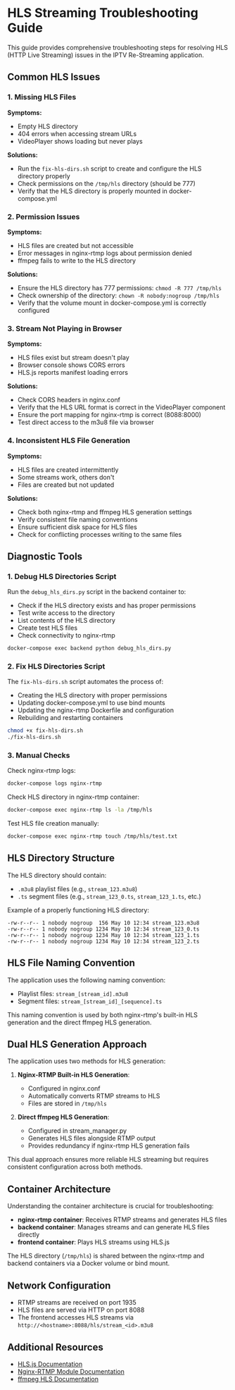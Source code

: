 # HLS Streaming Troubleshooting Guide

This guide provides comprehensive troubleshooting steps for resolving HLS (HTTP Live Streaming) issues in the IPTV Re-Streaming application.

## Common HLS Issues

### 1. Missing HLS Files

**Symptoms:**
- Empty HLS directory
- 404 errors when accessing stream URLs
- VideoPlayer shows loading but never plays

**Solutions:**
- Run the `fix-hls-dirs.sh` script to create and configure the HLS directory properly
- Check permissions on the `/tmp/hls` directory (should be 777)
- Verify that the HLS directory is properly mounted in docker-compose.yml

### 2. Permission Issues

**Symptoms:**
- HLS files are created but not accessible
- Error messages in nginx-rtmp logs about permission denied
- ffmpeg fails to write to the HLS directory

**Solutions:**
- Ensure the HLS directory has 777 permissions: `chmod -R 777 /tmp/hls`
- Check ownership of the directory: `chown -R nobody:nogroup /tmp/hls`
- Verify that the volume mount in docker-compose.yml is correctly configured

### 3. Stream Not Playing in Browser

**Symptoms:**
- HLS files exist but stream doesn't play
- Browser console shows CORS errors
- HLS.js reports manifest loading errors

**Solutions:**
- Check CORS headers in nginx.conf
- Verify that the HLS URL format is correct in the VideoPlayer component
- Ensure the port mapping for nginx-rtmp is correct (8088:8000)
- Test direct access to the m3u8 file via browser

### 4. Inconsistent HLS File Generation

**Symptoms:**
- HLS files are created intermittently
- Some streams work, others don't
- Files are created but not updated

**Solutions:**
- Check both nginx-rtmp and ffmpeg HLS generation settings
- Verify consistent file naming conventions
- Ensure sufficient disk space for HLS files
- Check for conflicting processes writing to the same files

## Diagnostic Tools

### 1. Debug HLS Directories Script

Run the `debug_hls_dirs.py` script in the backend container to:
- Check if the HLS directory exists and has proper permissions
- Test write access to the directory
- List contents of the HLS directory
- Create test HLS files
- Check connectivity to nginx-rtmp

```bash
docker-compose exec backend python debug_hls_dirs.py
```

### 2. Fix HLS Directories Script

The `fix-hls-dirs.sh` script automates the process of:
- Creating the HLS directory with proper permissions
- Updating docker-compose.yml to use bind mounts
- Updating the nginx-rtmp Dockerfile and configuration
- Rebuilding and restarting containers

```bash
chmod +x fix-hls-dirs.sh
./fix-hls-dirs.sh
```

### 3. Manual Checks

Check nginx-rtmp logs:
```bash
docker-compose logs nginx-rtmp
```

Check HLS directory in nginx-rtmp container:
```bash
docker-compose exec nginx-rtmp ls -la /tmp/hls
```

Test HLS file creation manually:
```bash
docker-compose exec nginx-rtmp touch /tmp/hls/test.txt
```

## HLS Directory Structure

The HLS directory should contain:
- `.m3u8` playlist files (e.g., `stream_123.m3u8`)
- `.ts` segment files (e.g., `stream_123_0.ts`, `stream_123_1.ts`, etc.)

Example of a properly functioning HLS directory:
```
-rw-r--r-- 1 nobody nogroup  156 May 10 12:34 stream_123.m3u8
-rw-r--r-- 1 nobody nogroup 1234 May 10 12:34 stream_123_0.ts
-rw-r--r-- 1 nobody nogroup 1234 May 10 12:34 stream_123_1.ts
-rw-r--r-- 1 nobody nogroup 1234 May 10 12:34 stream_123_2.ts
```

## HLS File Naming Convention

The application uses the following naming convention:
- Playlist files: `stream_[stream_id].m3u8`
- Segment files: `stream_[stream_id]_[sequence].ts`

This naming convention is used by both nginx-rtmp's built-in HLS generation and the direct ffmpeg HLS generation.

## Dual HLS Generation Approach

The application uses two methods for HLS generation:

1. **Nginx-RTMP Built-in HLS Generation**:
   - Configured in nginx.conf
   - Automatically converts RTMP streams to HLS
   - Files are stored in `/tmp/hls`

2. **Direct ffmpeg HLS Generation**:
   - Configured in stream_manager.py
   - Generates HLS files alongside RTMP output
   - Provides redundancy if nginx-rtmp HLS generation fails

This dual approach ensures more reliable HLS streaming but requires consistent configuration across both methods.

## Container Architecture

Understanding the container architecture is crucial for troubleshooting:

- **nginx-rtmp container**: Receives RTMP streams and generates HLS files
- **backend container**: Manages streams and can generate HLS files directly
- **frontend container**: Plays HLS streams using HLS.js

The HLS directory (`/tmp/hls`) is shared between the nginx-rtmp and backend containers via a Docker volume or bind mount.

## Network Configuration

- RTMP streams are received on port 1935
- HLS files are served via HTTP on port 8088
- The frontend accesses HLS streams via `http://<hostname>:8088/hls/stream_<id>.m3u8`

## Additional Resources

- [HLS.js Documentation](https://github.com/video-dev/hls.js/blob/master/docs/API.md)
- [Nginx-RTMP Module Documentation](https://github.com/arut/nginx-rtmp-module)
- [ffmpeg HLS Documentation](https://ffmpeg.org/ffmpeg-formats.html#hls-2)
